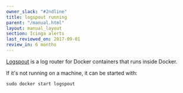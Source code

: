 ```yaml
---
owner_slack: "#2ndline"
title: logspout running
parent: "/manual.html"
layout: manual_layout
section: Icinga alerts
last_reviewed_on: 2017-09-01
review_in: 6 months
---
```


[Logspout](https://github.com/gliderlabs/logspout) is a log router for Docker containers that runs inside Docker.

If it's not running on a machine, it can be started with:

    sudo docker start logspout
